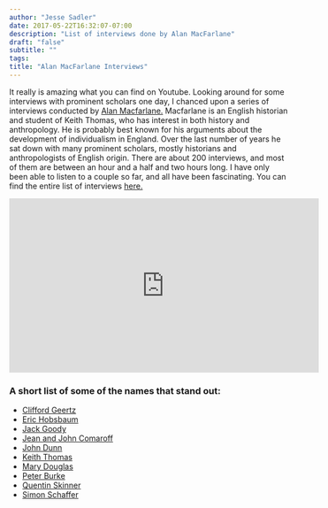 ```yaml
---
author: "Jesse Sadler"
date: 2017-05-22T16:32:07-07:00
description: "List of interviews done by Alan MacFarlane"
draft: "false"
subtitle: ""
tags:
title: "Alan MacFarlane Interviews"
---
```


It really is amazing what you can find on Youtube. Looking around for some interviews with prominent scholars one day, I chanced upon a series of interviews conducted by [Alan Macfarlane.](http://www.alanmacfarlane.com/) Macfarlane is an English historian and student of Keith Thomas, who has interest in both history and anthropology. He is probably best known for his arguments about the development of individualism in England. Over the last number of years he sat down with many prominent scholars, mostly historians and anthropologists of English origin. There are about 200 interviews, and most of them are between an hour and a half and two hours long. I have only been able to listen to a couple so far, and all have been fascinating. You can find the entire list of interviews [here.](http://www.sms.cam.ac.uk/collection/1092396)

<!--more-->

<iframe width="560" height="315" src="https://www.youtube.com/embed/43BiUVlNy58" frameborder="0" allowfullscreen></iframe>

### A short list of some of the names that stand out:
 * [Clifford Geertz](http://www.sms.cam.ac.uk/media/1092398)
 * [Eric Hobsbaum](http://www.sms.cam.ac.uk/media/1121594)
 * [Jack Goody](http://www.sms.cam.ac.uk/media/1117872)
 * [Jean and John Comaroff](http://www.sms.cam.ac.uk/media/1115539)
 * [John Dunn](http://www.sms.cam.ac.uk/media/1116035)
 * [Keith Thomas](http://www.sms.cam.ac.uk/media/1132829)
 * [Mary Douglas](http://www.sms.cam.ac.uk/media/1115926)
 * [Peter Burke](http://www.sms.cam.ac.uk/media/1114181)
 * [Quentin Skinner](http://www.sms.cam.ac.uk/media/1130434)
 * [Simon Schaffer](http://www.sms.cam.ac.uk/media/1130259)
